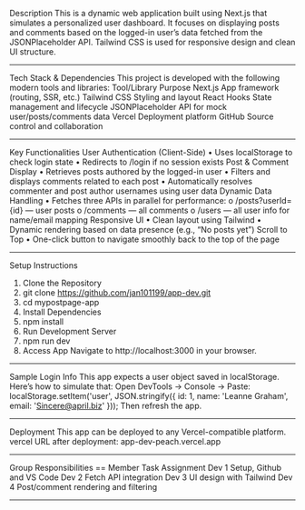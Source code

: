 Description
This is a dynamic web application built using Next.js that simulates a personalized user dashboard. It focuses on displaying posts and comments based on the logged-in user’s data fetched from the JSONPlaceholder API. Tailwind CSS is used for responsive design and clean UI structure.
________________________________________
Tech Stack & Dependencies
This project is developed with the following modern tools and libraries:
Tool/Library	Purpose
Next.js	App framework (routing, SSR, etc.)
Tailwind CSS	Styling and layout
React Hooks	State management and lifecycle
JSONPlaceholder	API for mock user/posts/comments data
Vercel	Deployment platform
GitHub	Source control and collaboration
________________________________________
Key Functionalities
User Authentication (Client-Side)
•	Uses localStorage to check login state
•	Redirects to /login if no session exists
Post & Comment Display
•	Retrieves posts authored by the logged-in user
•	Filters and displays comments related to each post
•	Automatically resolves commenter and post author usernames using user data
Dynamic Data Handling
•	Fetches three APIs in parallel for performance:
o	/posts?userId={id} — user posts
o	/comments — all comments
o	/users — all user info for name/email mapping
Responsive UI
•	Clean layout using Tailwind
•	Dynamic rendering based on data presence (e.g., “No posts yet”)
Scroll to Top
•	One-click button to navigate smoothly back to the top of the page
________________________________________
Setup Instructions
1.	Clone the Repository
2.	git clone https://github.com/jan101199/app-dev.git
3.	cd mypostpage-app
4.	Install Dependencies
5.	npm install
6.	Run Development Server
7.	npm run dev
8.	Access App
Navigate to http://localhost:3000 in your browser.
________________________________________
Sample Login Info
This app expects a user object saved in localStorage. Here’s how to simulate that:
Open DevTools → Console → Paste:
localStorage.setItem('user', JSON.stringify({
  id: 1,
  name: 'Leanne Graham',
  email: 'Sincere@april.biz'
}));
Then refresh the app.
________________________________________
Deployment
This app can be deployed to any Vercel-compatible platform.
vercel
URL after deployment:
app-dev-peach.vercel.app

________________________________________
Group Responsibilities ==
Member	Task Assignment
Dev 1	Setup, Github and VS Code
Dev 2	Fetch API integration
Dev 3	UI design with Tailwind
Dev 4	Post/comment rendering and filtering
________________________________________

